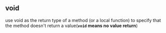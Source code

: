 ## void
use void as the return type of a method (or a local function) to specify that the method doesn't return a value(**`void` means no value return**)
